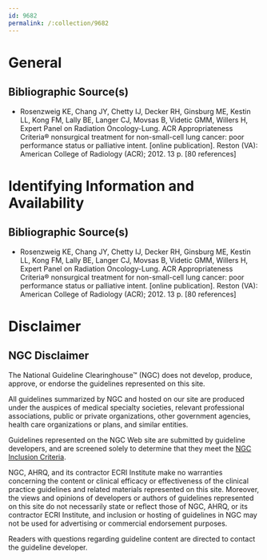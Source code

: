 ```yaml
---
id: 9682
permalink: /:collection/9682
---
```


# General

## Bibliographic Source(s)

- Rosenzweig KE, Chang JY, Chetty IJ, Decker RH, Ginsburg ME, Kestin LL, Kong FM, Lally BE, Langer CJ, Movsas B, Videtic GMM, Willers H, Expert Panel on Radiation Oncology-Lung. ACR Appropriateness Criteria® nonsurgical treatment for non-small-cell lung cancer: poor performance status or palliative intent. [online publication]. Reston (VA): American College of Radiology (ACR); 2012. 13 p. [80 references]

# Identifying Information and Availability

## Bibliographic Source(s)

- Rosenzweig KE, Chang JY, Chetty IJ, Decker RH, Ginsburg ME, Kestin LL, Kong FM, Lally BE, Langer CJ, Movsas B, Videtic GMM, Willers H, Expert Panel on Radiation Oncology-Lung. ACR Appropriateness Criteria® nonsurgical treatment for non-small-cell lung cancer: poor performance status or palliative intent. [online publication]. Reston (VA): American College of Radiology (ACR); 2012. 13 p. [80 references]

# Disclaimer

## NGC Disclaimer

The National Guideline Clearinghouse™ (NGC) does not develop, produce, approve, or endorse the guidelines represented on this site.

All guidelines summarized by NGC and hosted on our site are produced under the auspices of medical specialty societies, relevant professional associations, public or private organizations, other government agencies, health care organizations or plans, and similar entities.

Guidelines represented on the NGC Web site are submitted by guideline developers, and are screened solely to determine that they meet the [NGC Inclusion Criteria](/help-and-about/summaries/inclusion-criteria).

NGC, AHRQ, and its contractor ECRI Institute make no warranties concerning the content or clinical efficacy or effectiveness of the clinical practice guidelines and related materials represented on this site. Moreover, the views and opinions of developers or authors of guidelines represented on this site do not necessarily state or reflect those of NGC, AHRQ, or its contractor ECRI Institute, and inclusion or hosting of guidelines in NGC may not be used for advertising or commercial endorsement purposes.

Readers with questions regarding guideline content are directed to contact the guideline developer.

